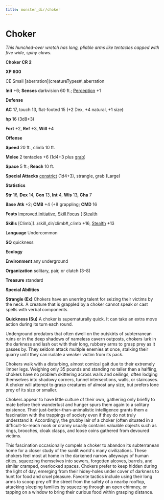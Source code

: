 ```yaml
---
title: monster_dir/choker
---
```

# Choker

_This hunched-over wretch has long, pliable arms like tentacles capped with five wide, spiny claws._

**Choker CR 2**

**XP 600**

CE Small [aberration](creatureTypes#_aberration

**Init** +6; **Senses** darkvision 60 ft.; [Perception](../skill_dir/perception#_perception) +1

**Defense**

**AC** 17, touch 13, flat-footed 15 (+2 Dex, +4 natural, +1 size)

**hp** 16 (3d8+3)

**Fort** +2, **Ref** +3, **Will** +4

**Offense**

**Speed** 20 ft., climb 10 ft.

**Melee** 2 tentacles +6 (1d4+3 plus [grab](universalMonsterRules#_grab))

**Space** 5 ft.; **Reach** 10 ft.

**Special Attacks** [constrict](universalMonsterRules#_constrict) (1d4+3), strangle, grab (Large)

**Statistics**

**Str** 16, **Dex** 14, **Con** 13, **Int** 4, **Wis** 13, **Cha** 7

**Base**  **Atk** +2; **CMB** +4 (+8 grappling; **CMD** 16

**Feats** [Improved Initiative](../feats#_improved-initiative), [Skill Focus](../feats#_skill-focus) ( [Stealth](../skill_dir/stealth#_stealth)

**Skills** [Climb](../skill_dir/climb#_climb +16, [Stealth](../skill_dir/stealth#_stealth) +13

**Language** Undercommon

**SQ** quickness

**Ecology**

**Environment** any underground

**Organization** solitary, pair, or clutch (3–8)

**Treasure** standard

**Special Abilities**

**Strangle (Ex)** Chokers have an unerring talent for seizing their victims by the neck. A creature that is grappled by a choker cannot speak or cast spells with verbal components.

**Quickness (Su)** A choker is supernaturally quick. It can take an extra move action during its turn each round.

Underground predators that often dwell on the outskirts of subterranean ruins or in the deep shadows of nameless cavern outposts, chokers lurk in the darkness and lash out with their long, rubbery arms to grasp prey as it passes by. They seldom attack multiple enemies at once, stalking their quarry until they can isolate a weaker victim from its pack.

Chokers walk with a disturbing, almost comical gait due to their extremely limber legs. Weighing only 35 pounds and standing no taller than a halfling, chokers have no problem skittering across walls and ceilings, often lodging themselves into shadowy corners, tunnel intersections, walls, or staircases. A choker will attempt to grasp creatures of almost any size, but prefers lone prey of its size or smaller.

Chokers appear to have little culture of their own, gathering only briefly to mate before their wanderlust and hunger spurs them again to a solitary existence. Their just-better-than-animalistic intelligence grants them a fascination with the trappings of society even if they do not truly understand it. Accordingly, the grubby lair of a choker (often situated in a difficult-to-reach nook or cranny usually contains valuable objects such as rings, brooches, cloak clasps, and loose coins gathered from devoured victims.

This fascination occasionally compels a choker to abandon its subterranean home for a closer study of the sunlit world's many civilizations. These chokers feel most at home in the darkened narrow alleyways of human cities, squeezing themselves into sewers, forgotten alcoves, barrels, and similar cramped, overlooked spaces. Chokers prefer to keep hidden during the light of day, emerging from their hidey-holes under cover of darkness to hunt for food and cruel pleasure. Favorite tactics include using their long arms to scoop prey off the street from the safety of a nearby rooftop, attacking sleeping families by squeezing through an open chimney, or tapping on a window to bring their curious food within grasping distance.

